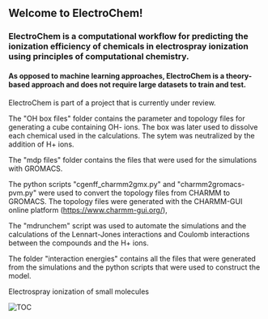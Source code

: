 ## Welcome to ElectroChem!

### ElectroChem is a computational workflow for predicting the ionization efficiency of chemicals in electrospray ionization using principles of computational chemistry. 

#### As opposed to machine learning approaches, ElectroChem is a theory-based approach and does not require large datasets to train and test. 

ElectroChem is part of a project that is currently under review. 

The "OH box files" folder contains the parameter and topology files for generating a cube containing OH- ions. The box was later used to dissolve each chemical used in the calculations. The sytem was neutralized by the addition of H+ ions. 

The "mdp files" folder contains the files that were used for the simulations with GROMACS.

The python scripts "cgenff_charmm2gmx.py" and "charmm2gromacs-pvm.py" were used to convert the topology files from CHARMM to GROMACS. The topology files were generated with the CHARMM-GUI online platform (https://www.charmm-gui.org/),

The "mdrunchem" script was used to automate the simulations and the calculations of the Lennart-Jones interactions and Coulomb interactions between the compounds and the H+ ions.

The folder "interaction energies" contains all the files that were generated from the simulations and the python scripts that were used to construct the model.

Electrospray ionization of small molecules

![TOC](https://github.com/dimitriabrahamsson/electro-chem/assets/56902317/c06dd01a-6b5f-47b1-8b60-d9c914593ef9)
